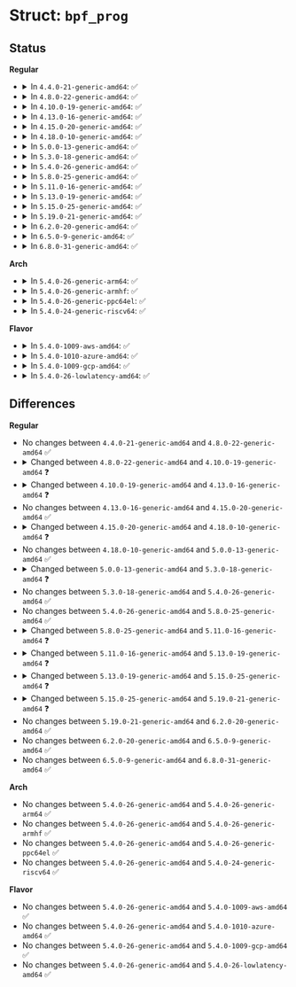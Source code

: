 # Struct: <code>bpf_prog</code>

## Status
<b>Regular</b>
<ul>
<li>
<details>
<summary>In <code>4.4.0-21-generic-amd64</code>: ✅</summary>

```c
struct bpf_prog {
    u16 pages;
    u16 jited;
    u16 gpl_compatible;
    u16 cb_access;
    u16 dst_needed;
    u32 len;
    enum bpf_prog_type type;
    struct bpf_prog_aux * aux;
    struct sock_fprog_kern * orig_prog;
    unsigned int (*)(const struct sk_buff *, const struct bpf_insn *) bpf_func;
    struct sock_filter[0] insns;
    struct bpf_insn[0] insnsi;
}
```
</details>
</li>
<li>
<details>
<summary>In <code>4.8.0-22-generic-amd64</code>: ✅</summary>

```c
struct bpf_prog {
    u16 pages;
    u16 jited;
    u16 gpl_compatible;
    u16 cb_access;
    u16 dst_needed;
    u32 len;
    enum bpf_prog_type type;
    struct bpf_prog_aux * aux;
    struct sock_fprog_kern * orig_prog;
    unsigned int (*)(const struct sk_buff *, const struct bpf_insn *) bpf_func;
    struct sock_filter[0] insns;
    struct bpf_insn[0] insnsi;
}
```
</details>
</li>
<li>
<details>
<summary>In <code>4.10.0-19-generic-amd64</code>: ✅</summary>

```c
struct bpf_prog {
    u16 pages;
    u16 jited;
    u16 gpl_compatible;
    u16 cb_access;
    u16 dst_needed;
    u16 xdp_adjust_head;
    enum bpf_prog_type type;
    u32 len;
    u8[8] tag;
    struct bpf_prog_aux * aux;
    struct sock_fprog_kern * orig_prog;
    unsigned int (*)(const void *, const struct bpf_insn *) bpf_func;
    struct sock_filter[0] insns;
    struct bpf_insn[0] insnsi;
}
```
</details>
</li>
<li>
<details>
<summary>In <code>4.13.0-16-generic-amd64</code>: ✅</summary>

```c
struct bpf_prog {
    u16 pages;
    u16 jited;
    u16 locked;
    u16 gpl_compatible;
    u16 cb_access;
    u16 dst_needed;
    enum bpf_prog_type type;
    u32 len;
    u32 jited_len;
    u8[8] tag;
    struct bpf_prog_aux * aux;
    struct sock_fprog_kern * orig_prog;
    unsigned int (*)(const void *, const struct bpf_insn *) bpf_func;
    struct sock_filter[0] insns;
    struct bpf_insn[0] insnsi;
}
```
</details>
</li>
<li>
<details>
<summary>In <code>4.15.0-20-generic-amd64</code>: ✅</summary>

```c
struct bpf_prog {
    u16 pages;
    u16 jited;
    u16 locked;
    u16 gpl_compatible;
    u16 cb_access;
    u16 dst_needed;
    enum bpf_prog_type type;
    u32 len;
    u32 jited_len;
    u8[8] tag;
    struct bpf_prog_aux * aux;
    struct sock_fprog_kern * orig_prog;
    unsigned int (*)(const void *, const struct bpf_insn *) bpf_func;
    struct sock_filter[0] insns;
    struct bpf_insn[0] insnsi;
}
```
</details>
</li>
<li>
<details>
<summary>In <code>4.18.0-10-generic-amd64</code>: ✅</summary>

```c
struct bpf_prog {
    u16 pages;
    u16 jited;
    u16 jit_requested;
    u16 undo_set_mem;
    u16 gpl_compatible;
    u16 cb_access;
    u16 dst_needed;
    u16 blinded;
    u16 is_func;
    u16 kprobe_override;
    u16 has_callchain_buf;
    enum bpf_prog_type type;
    enum bpf_attach_type expected_attach_type;
    u32 len;
    u32 jited_len;
    u8[8] tag;
    struct bpf_prog_aux * aux;
    struct sock_fprog_kern * orig_prog;
    unsigned int (*)(const void *, const struct bpf_insn *) bpf_func;
    struct sock_filter[0] insns;
    struct bpf_insn[0] insnsi;
}
```
</details>
</li>
<li>
<details>
<summary>In <code>5.0.0-13-generic-amd64</code>: ✅</summary>

```c
struct bpf_prog {
    u16 pages;
    u16 jited;
    u16 jit_requested;
    u16 undo_set_mem;
    u16 gpl_compatible;
    u16 cb_access;
    u16 dst_needed;
    u16 blinded;
    u16 is_func;
    u16 kprobe_override;
    u16 has_callchain_buf;
    enum bpf_prog_type type;
    enum bpf_attach_type expected_attach_type;
    u32 len;
    u32 jited_len;
    u8[8] tag;
    struct bpf_prog_aux * aux;
    struct sock_fprog_kern * orig_prog;
    unsigned int (*)(const void *, const struct bpf_insn *) bpf_func;
    struct sock_filter[0] insns;
    struct bpf_insn[0] insnsi;
}
```
</details>
</li>
<li>
<details>
<summary>In <code>5.3.0-18-generic-amd64</code>: ✅</summary>

```c
struct bpf_prog {
    u16 pages;
    u16 jited;
    u16 jit_requested;
    u16 gpl_compatible;
    u16 cb_access;
    u16 dst_needed;
    u16 blinded;
    u16 is_func;
    u16 kprobe_override;
    u16 has_callchain_buf;
    u16 enforce_expected_attach_type;
    enum bpf_prog_type type;
    enum bpf_attach_type expected_attach_type;
    u32 len;
    u32 jited_len;
    u8[8] tag;
    struct bpf_prog_aux * aux;
    struct sock_fprog_kern * orig_prog;
    unsigned int (*)(const void *, const struct bpf_insn *) bpf_func;
    struct sock_filter[0] insns;
    struct bpf_insn[0] insnsi;
}
```
</details>
</li>
<li>
<details>
<summary>In <code>5.4.0-26-generic-amd64</code>: ✅</summary>

```c
struct bpf_prog {
    u16 pages;
    u16 jited;
    u16 jit_requested;
    u16 gpl_compatible;
    u16 cb_access;
    u16 dst_needed;
    u16 blinded;
    u16 is_func;
    u16 kprobe_override;
    u16 has_callchain_buf;
    u16 enforce_expected_attach_type;
    enum bpf_prog_type type;
    enum bpf_attach_type expected_attach_type;
    u32 len;
    u32 jited_len;
    u8[8] tag;
    struct bpf_prog_aux * aux;
    struct sock_fprog_kern * orig_prog;
    unsigned int (*)(const void *, const struct bpf_insn *) bpf_func;
    struct sock_filter[0] insns;
    struct bpf_insn[0] insnsi;
}
```
</details>
</li>
<li>
<details>
<summary>In <code>5.8.0-25-generic-amd64</code>: ✅</summary>

```c
struct bpf_prog {
    u16 pages;
    u16 jited;
    u16 jit_requested;
    u16 gpl_compatible;
    u16 cb_access;
    u16 dst_needed;
    u16 blinded;
    u16 is_func;
    u16 kprobe_override;
    u16 has_callchain_buf;
    u16 enforce_expected_attach_type;
    enum bpf_prog_type type;
    enum bpf_attach_type expected_attach_type;
    u32 len;
    u32 jited_len;
    u8[8] tag;
    struct bpf_prog_aux * aux;
    struct sock_fprog_kern * orig_prog;
    unsigned int (*)(const void *, const struct bpf_insn *) bpf_func;
    struct sock_filter[0] insns;
    struct bpf_insn[0] insnsi;
}
```
</details>
</li>
<li>
<details>
<summary>In <code>5.11.0-16-generic-amd64</code>: ✅</summary>

```c
struct bpf_prog {
    u16 pages;
    u16 jited;
    u16 jit_requested;
    u16 gpl_compatible;
    u16 cb_access;
    u16 dst_needed;
    u16 blinded;
    u16 is_func;
    u16 kprobe_override;
    u16 has_callchain_buf;
    u16 enforce_expected_attach_type;
    u16 call_get_stack;
    enum bpf_prog_type type;
    enum bpf_attach_type expected_attach_type;
    u32 len;
    u32 jited_len;
    u8[8] tag;
    struct bpf_prog_aux * aux;
    struct sock_fprog_kern * orig_prog;
    unsigned int (*)(const void *, const struct bpf_insn *) bpf_func;
    struct sock_filter[0] insns;
    struct bpf_insn[0] insnsi;
}
```
</details>
</li>
<li>
<details>
<summary>In <code>5.13.0-19-generic-amd64</code>: ✅</summary>

```c
struct bpf_prog {
    u16 pages;
    u16 jited;
    u16 jit_requested;
    u16 gpl_compatible;
    u16 cb_access;
    u16 dst_needed;
    u16 blinded;
    u16 is_func;
    u16 kprobe_override;
    u16 has_callchain_buf;
    u16 enforce_expected_attach_type;
    u16 call_get_stack;
    enum bpf_prog_type type;
    enum bpf_attach_type expected_attach_type;
    u32 len;
    u32 jited_len;
    u8[8] tag;
    struct bpf_prog_stats * stats;
    int * active;
    unsigned int (*)(const void *, const struct bpf_insn *) bpf_func;
    struct bpf_prog_aux * aux;
    struct sock_fprog_kern * orig_prog;
    struct sock_filter[0] insns;
    struct bpf_insn[0] insnsi;
}
```
</details>
</li>
<li>
<details>
<summary>In <code>5.15.0-25-generic-amd64</code>: ✅</summary>

```c
struct bpf_prog {
    u16 pages;
    u16 jited;
    u16 jit_requested;
    u16 gpl_compatible;
    u16 cb_access;
    u16 dst_needed;
    u16 blinded;
    u16 is_func;
    u16 kprobe_override;
    u16 has_callchain_buf;
    u16 enforce_expected_attach_type;
    u16 call_get_stack;
    u16 call_get_func_ip;
    enum bpf_prog_type type;
    enum bpf_attach_type expected_attach_type;
    u32 len;
    u32 jited_len;
    u8[8] tag;
    struct bpf_prog_stats * stats;
    int * active;
    unsigned int (*)(const void *, const struct bpf_insn *) bpf_func;
    struct bpf_prog_aux * aux;
    struct sock_fprog_kern * orig_prog;
    struct sock_filter[0] insns;
    struct bpf_insn[0] insnsi;
}
```
</details>
</li>
<li>
<details>
<summary>In <code>5.19.0-21-generic-amd64</code>: ✅</summary>

```c
struct bpf_prog {
    u16 pages;
    u16 jited;
    u16 jit_requested;
    u16 gpl_compatible;
    u16 cb_access;
    u16 dst_needed;
    u16 blinding_requested;
    u16 blinded;
    u16 is_func;
    u16 kprobe_override;
    u16 has_callchain_buf;
    u16 enforce_expected_attach_type;
    u16 call_get_stack;
    u16 call_get_func_ip;
    u16 tstamp_type_access;
    enum bpf_prog_type type;
    enum bpf_attach_type expected_attach_type;
    u32 len;
    u32 jited_len;
    u8[8] tag;
    struct bpf_prog_stats * stats;
    int * active;
    unsigned int (*)(const void *, const struct bpf_insn *) bpf_func;
    struct bpf_prog_aux * aux;
    struct sock_fprog_kern * orig_prog;
    struct (anon) __empty_insns;
    struct sock_filter[0] insns;
    struct (anon) __empty_insnsi;
    struct bpf_insn[0] insnsi;
}
```
</details>
</li>
<li>
<details>
<summary>In <code>6.2.0-20-generic-amd64</code>: ✅</summary>

```c
struct bpf_prog {
    u16 pages;
    u16 jited;
    u16 jit_requested;
    u16 gpl_compatible;
    u16 cb_access;
    u16 dst_needed;
    u16 blinding_requested;
    u16 blinded;
    u16 is_func;
    u16 kprobe_override;
    u16 has_callchain_buf;
    u16 enforce_expected_attach_type;
    u16 call_get_stack;
    u16 call_get_func_ip;
    u16 tstamp_type_access;
    enum bpf_prog_type type;
    enum bpf_attach_type expected_attach_type;
    u32 len;
    u32 jited_len;
    u8[8] tag;
    struct bpf_prog_stats * stats;
    int * active;
    unsigned int (*)(const void *, const struct bpf_insn *) bpf_func;
    struct bpf_prog_aux * aux;
    struct sock_fprog_kern * orig_prog;
    struct (anon) __empty_insns;
    struct sock_filter[0] insns;
    struct (anon) __empty_insnsi;
    struct bpf_insn[0] insnsi;
}
```
</details>
</li>
<li>
<details>
<summary>In <code>6.5.0-9-generic-amd64</code>: ✅</summary>

```c
struct bpf_prog {
    u16 pages;
    u16 jited;
    u16 jit_requested;
    u16 gpl_compatible;
    u16 cb_access;
    u16 dst_needed;
    u16 blinding_requested;
    u16 blinded;
    u16 is_func;
    u16 kprobe_override;
    u16 has_callchain_buf;
    u16 enforce_expected_attach_type;
    u16 call_get_stack;
    u16 call_get_func_ip;
    u16 tstamp_type_access;
    enum bpf_prog_type type;
    enum bpf_attach_type expected_attach_type;
    u32 len;
    u32 jited_len;
    u8[8] tag;
    struct bpf_prog_stats * stats;
    int * active;
    unsigned int (*)(const void *, const struct bpf_insn *) bpf_func;
    struct bpf_prog_aux * aux;
    struct sock_fprog_kern * orig_prog;
    struct (anon) __empty_insns;
    struct sock_filter[0] insns;
    struct (anon) __empty_insnsi;
    struct bpf_insn[0] insnsi;
}
```
</details>
</li>
<li>
<details>
<summary>In <code>6.8.0-31-generic-amd64</code>: ✅</summary>

```c
struct bpf_prog {
    u16 pages;
    u16 jited;
    u16 jit_requested;
    u16 gpl_compatible;
    u16 cb_access;
    u16 dst_needed;
    u16 blinding_requested;
    u16 blinded;
    u16 is_func;
    u16 kprobe_override;
    u16 has_callchain_buf;
    u16 enforce_expected_attach_type;
    u16 call_get_stack;
    u16 call_get_func_ip;
    u16 tstamp_type_access;
    enum bpf_prog_type type;
    enum bpf_attach_type expected_attach_type;
    u32 len;
    u32 jited_len;
    u8[8] tag;
    struct bpf_prog_stats * stats;
    int * active;
    unsigned int (*)(const void *, const struct bpf_insn *) bpf_func;
    struct bpf_prog_aux * aux;
    struct sock_fprog_kern * orig_prog;
    struct (anon) __empty_insns;
    struct sock_filter[0] insns;
    struct (anon) __empty_insnsi;
    struct bpf_insn[0] insnsi;
}
```
</details>
</li>
</ul>
<b>Arch</b>
<ul>
<li>
<details>
<summary>In <code>5.4.0-26-generic-arm64</code>: ✅</summary>

```c
struct bpf_prog {
    u16 pages;
    u16 jited;
    u16 jit_requested;
    u16 gpl_compatible;
    u16 cb_access;
    u16 dst_needed;
    u16 blinded;
    u16 is_func;
    u16 kprobe_override;
    u16 has_callchain_buf;
    u16 enforce_expected_attach_type;
    enum bpf_prog_type type;
    enum bpf_attach_type expected_attach_type;
    u32 len;
    u32 jited_len;
    u8[8] tag;
    struct bpf_prog_aux * aux;
    struct sock_fprog_kern * orig_prog;
    unsigned int (*)(const void *, const struct bpf_insn *) bpf_func;
    struct sock_filter[0] insns;
    struct bpf_insn[0] insnsi;
}
```
</details>
</li>
<li>
<details>
<summary>In <code>5.4.0-26-generic-armhf</code>: ✅</summary>

```c
struct bpf_prog {
    u16 pages;
    u16 jited;
    u16 jit_requested;
    u16 gpl_compatible;
    u16 cb_access;
    u16 dst_needed;
    u16 blinded;
    u16 is_func;
    u16 kprobe_override;
    u16 has_callchain_buf;
    u16 enforce_expected_attach_type;
    enum bpf_prog_type type;
    enum bpf_attach_type expected_attach_type;
    u32 len;
    u32 jited_len;
    u8[8] tag;
    struct bpf_prog_aux * aux;
    struct sock_fprog_kern * orig_prog;
    unsigned int (*)(const void *, const struct bpf_insn *) bpf_func;
    struct sock_filter[0] insns;
    struct bpf_insn[0] insnsi;
}
```
</details>
</li>
<li>
<details>
<summary>In <code>5.4.0-26-generic-ppc64el</code>: ✅</summary>

```c
struct bpf_prog {
    u16 pages;
    u16 jited;
    u16 jit_requested;
    u16 gpl_compatible;
    u16 cb_access;
    u16 dst_needed;
    u16 blinded;
    u16 is_func;
    u16 kprobe_override;
    u16 has_callchain_buf;
    u16 enforce_expected_attach_type;
    enum bpf_prog_type type;
    enum bpf_attach_type expected_attach_type;
    u32 len;
    u32 jited_len;
    u8[8] tag;
    struct bpf_prog_aux * aux;
    struct sock_fprog_kern * orig_prog;
    unsigned int (*)(const void *, const struct bpf_insn *) bpf_func;
    struct sock_filter[0] insns;
    struct bpf_insn[0] insnsi;
}
```
</details>
</li>
<li>
<details>
<summary>In <code>5.4.0-24-generic-riscv64</code>: ✅</summary>

```c
struct bpf_prog {
    u16 pages;
    u16 jited;
    u16 jit_requested;
    u16 gpl_compatible;
    u16 cb_access;
    u16 dst_needed;
    u16 blinded;
    u16 is_func;
    u16 kprobe_override;
    u16 has_callchain_buf;
    u16 enforce_expected_attach_type;
    enum bpf_prog_type type;
    enum bpf_attach_type expected_attach_type;
    u32 len;
    u32 jited_len;
    u8[8] tag;
    struct bpf_prog_aux * aux;
    struct sock_fprog_kern * orig_prog;
    unsigned int (*)(const void *, const struct bpf_insn *) bpf_func;
    struct sock_filter[0] insns;
    struct bpf_insn[0] insnsi;
}
```
</details>
</li>
</ul>
<b>Flavor</b>
<ul>
<li>
<details>
<summary>In <code>5.4.0-1009-aws-amd64</code>: ✅</summary>

```c
struct bpf_prog {
    u16 pages;
    u16 jited;
    u16 jit_requested;
    u16 gpl_compatible;
    u16 cb_access;
    u16 dst_needed;
    u16 blinded;
    u16 is_func;
    u16 kprobe_override;
    u16 has_callchain_buf;
    u16 enforce_expected_attach_type;
    enum bpf_prog_type type;
    enum bpf_attach_type expected_attach_type;
    u32 len;
    u32 jited_len;
    u8[8] tag;
    struct bpf_prog_aux * aux;
    struct sock_fprog_kern * orig_prog;
    unsigned int (*)(const void *, const struct bpf_insn *) bpf_func;
    struct sock_filter[0] insns;
    struct bpf_insn[0] insnsi;
}
```
</details>
</li>
<li>
<details>
<summary>In <code>5.4.0-1010-azure-amd64</code>: ✅</summary>

```c
struct bpf_prog {
    u16 pages;
    u16 jited;
    u16 jit_requested;
    u16 gpl_compatible;
    u16 cb_access;
    u16 dst_needed;
    u16 blinded;
    u16 is_func;
    u16 kprobe_override;
    u16 has_callchain_buf;
    u16 enforce_expected_attach_type;
    enum bpf_prog_type type;
    enum bpf_attach_type expected_attach_type;
    u32 len;
    u32 jited_len;
    u8[8] tag;
    struct bpf_prog_aux * aux;
    struct sock_fprog_kern * orig_prog;
    unsigned int (*)(const void *, const struct bpf_insn *) bpf_func;
    struct sock_filter[0] insns;
    struct bpf_insn[0] insnsi;
}
```
</details>
</li>
<li>
<details>
<summary>In <code>5.4.0-1009-gcp-amd64</code>: ✅</summary>

```c
struct bpf_prog {
    u16 pages;
    u16 jited;
    u16 jit_requested;
    u16 gpl_compatible;
    u16 cb_access;
    u16 dst_needed;
    u16 blinded;
    u16 is_func;
    u16 kprobe_override;
    u16 has_callchain_buf;
    u16 enforce_expected_attach_type;
    enum bpf_prog_type type;
    enum bpf_attach_type expected_attach_type;
    u32 len;
    u32 jited_len;
    u8[8] tag;
    struct bpf_prog_aux * aux;
    struct sock_fprog_kern * orig_prog;
    unsigned int (*)(const void *, const struct bpf_insn *) bpf_func;
    struct sock_filter[0] insns;
    struct bpf_insn[0] insnsi;
}
```
</details>
</li>
<li>
<details>
<summary>In <code>5.4.0-26-lowlatency-amd64</code>: ✅</summary>

```c
struct bpf_prog {
    u16 pages;
    u16 jited;
    u16 jit_requested;
    u16 gpl_compatible;
    u16 cb_access;
    u16 dst_needed;
    u16 blinded;
    u16 is_func;
    u16 kprobe_override;
    u16 has_callchain_buf;
    u16 enforce_expected_attach_type;
    enum bpf_prog_type type;
    enum bpf_attach_type expected_attach_type;
    u32 len;
    u32 jited_len;
    u8[8] tag;
    struct bpf_prog_aux * aux;
    struct sock_fprog_kern * orig_prog;
    unsigned int (*)(const void *, const struct bpf_insn *) bpf_func;
    struct sock_filter[0] insns;
    struct bpf_insn[0] insnsi;
}
```
</details>
</li>
</ul>

## Differences
<b>Regular</b>
<ul>
<li>
No changes between <code>4.4.0-21-generic-amd64</code> and <code>4.8.0-22-generic-amd64</code> ✅
</li>
<li>
<details>
<summary>Changed between <code>4.8.0-22-generic-amd64</code> and <code>4.10.0-19-generic-amd64</code> ❓</summary>
<ul>
<li>
<b>Field added. </b>
<code>u16 xdp_adjust_head</code>
</li>
<li>
<b>Field added. </b>
<code>u8[8] tag</code>
</li>
<li>
<b>Field type changed. </b>
<code>unsigned int (*)(const struct sk_buff *, const struct bpf_insn *) bpf_func</code> ➡️ <code>unsigned int (*)(const void *, const struct bpf_insn *) bpf_func</code>
</li>
</ul>
</details>
</li>
<li>
<details>
<summary>Changed between <code>4.10.0-19-generic-amd64</code> and <code>4.13.0-16-generic-amd64</code> ❓</summary>
<ul>
<li>
<b>Field added. </b>
<code>u16 locked</code>
</li>
<li>
<b>Field added. </b>
<code>u32 jited_len</code>
</li>
<li>
<b>Field removed. </b>
<code>u16 xdp_adjust_head</code>
</li>
</ul>
</details>
</li>
<li>
No changes between <code>4.13.0-16-generic-amd64</code> and <code>4.15.0-20-generic-amd64</code> ✅
</li>
<li>
<details>
<summary>Changed between <code>4.15.0-20-generic-amd64</code> and <code>4.18.0-10-generic-amd64</code> ❓</summary>
<ul>
<li>
<b>Field added. </b>
<code>u16 jit_requested</code>
</li>
<li>
<b>Field added. </b>
<code>u16 undo_set_mem</code>
</li>
<li>
<b>Field added. </b>
<code>u16 blinded</code>
</li>
<li>
<b>Field added. </b>
<code>u16 is_func</code>
</li>
<li>
<b>Field added. </b>
<code>u16 kprobe_override</code>
</li>
<li>
<b>Field added. </b>
<code>u16 has_callchain_buf</code>
</li>
<li>
<b>Field added. </b>
<code>enum bpf_attach_type expected_attach_type</code>
</li>
<li>
<b>Field removed. </b>
<code>u16 locked</code>
</li>
</ul>
</details>
</li>
<li>
No changes between <code>4.18.0-10-generic-amd64</code> and <code>5.0.0-13-generic-amd64</code> ✅
</li>
<li>
<details>
<summary>Changed between <code>5.0.0-13-generic-amd64</code> and <code>5.3.0-18-generic-amd64</code> ❓</summary>
<ul>
<li>
<b>Field added. </b>
<code>u16 enforce_expected_attach_type</code>
</li>
<li>
<b>Field removed. </b>
<code>u16 undo_set_mem</code>
</li>
</ul>
</details>
</li>
<li>
No changes between <code>5.3.0-18-generic-amd64</code> and <code>5.4.0-26-generic-amd64</code> ✅
</li>
<li>
No changes between <code>5.4.0-26-generic-amd64</code> and <code>5.8.0-25-generic-amd64</code> ✅
</li>
<li>
<details>
<summary>Changed between <code>5.8.0-25-generic-amd64</code> and <code>5.11.0-16-generic-amd64</code> ❓</summary>
<ul>
<li>
<b>Field added. </b>
<code>u16 call_get_stack</code>
</li>
</ul>
</details>
</li>
<li>
<details>
<summary>Changed between <code>5.11.0-16-generic-amd64</code> and <code>5.13.0-19-generic-amd64</code> ❓</summary>
<ul>
<li>
<b>Field added. </b>
<code>struct bpf_prog_stats * stats</code>
</li>
<li>
<b>Field added. </b>
<code>int * active</code>
</li>
</ul>
</details>
</li>
<li>
<details>
<summary>Changed between <code>5.13.0-19-generic-amd64</code> and <code>5.15.0-25-generic-amd64</code> ❓</summary>
<ul>
<li>
<b>Field added. </b>
<code>u16 call_get_func_ip</code>
</li>
</ul>
</details>
</li>
<li>
<details>
<summary>Changed between <code>5.15.0-25-generic-amd64</code> and <code>5.19.0-21-generic-amd64</code> ❓</summary>
<ul>
<li>
<b>Field added. </b>
<code>u16 blinding_requested</code>
</li>
<li>
<b>Field added. </b>
<code>u16 tstamp_type_access</code>
</li>
<li>
<b>Field added. </b>
<code>struct (anon) __empty_insns</code>
</li>
<li>
<b>Field added. </b>
<code>struct (anon) __empty_insnsi</code>
</li>
</ul>
</details>
</li>
<li>
No changes between <code>5.19.0-21-generic-amd64</code> and <code>6.2.0-20-generic-amd64</code> ✅
</li>
<li>
No changes between <code>6.2.0-20-generic-amd64</code> and <code>6.5.0-9-generic-amd64</code> ✅
</li>
<li>
No changes between <code>6.5.0-9-generic-amd64</code> and <code>6.8.0-31-generic-amd64</code> ✅
</li>
</ul>
<b>Arch</b>
<ul>
<li>
No changes between <code>5.4.0-26-generic-amd64</code> and <code>5.4.0-26-generic-arm64</code> ✅
</li>
<li>
No changes between <code>5.4.0-26-generic-amd64</code> and <code>5.4.0-26-generic-armhf</code> ✅
</li>
<li>
No changes between <code>5.4.0-26-generic-amd64</code> and <code>5.4.0-26-generic-ppc64el</code> ✅
</li>
<li>
No changes between <code>5.4.0-26-generic-amd64</code> and <code>5.4.0-24-generic-riscv64</code> ✅
</li>
</ul>
<b>Flavor</b>
<ul>
<li>
No changes between <code>5.4.0-26-generic-amd64</code> and <code>5.4.0-1009-aws-amd64</code> ✅
</li>
<li>
No changes between <code>5.4.0-26-generic-amd64</code> and <code>5.4.0-1010-azure-amd64</code> ✅
</li>
<li>
No changes between <code>5.4.0-26-generic-amd64</code> and <code>5.4.0-1009-gcp-amd64</code> ✅
</li>
<li>
No changes between <code>5.4.0-26-generic-amd64</code> and <code>5.4.0-26-lowlatency-amd64</code> ✅
</li>
</ul>
